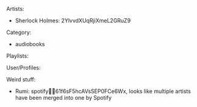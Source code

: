 Artists:
  - Sherlock Holmes: 2YlvvdXUqRjiXmeL2GRuZ9

Category:
  - audiobooks

Playlists:

User/Profiles:

Weird stuff:
  - Rumi: spotify:artist:61f6sF5hcAVsSEP0FCe6Wx, looks like multiple artists have been merged into one by Spotify